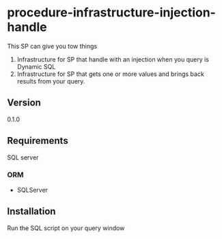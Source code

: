 

# procedure-infrastructure-injection-handle
This SP can give you tow things
1. Infrastructure for SP that handle with an injection when you query is Dynamic SQL  
2. Infrastructure for SP that gets one or more values and brings back results from your query.



## Version

0.1.0

## Requirements

SQL server



### ORM

- SQLServer


## Installation

Run the SQL script on your query window


